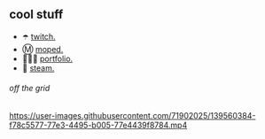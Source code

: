 
## cool stuff
* ☂️ [twitch.](https://steamcommunity.com/id/totsu0jv/)
* Ⓜ️ [moped.](https://github.com/moped-scripts)
* 🧛🏿‍♀️ [portfolio.](https://totsu0jv.github.io/)
* 🍜 [steam.](https://steamcommunity.com/id/totsu0jv/)

###### off the grid

https://user-images.githubusercontent.com/71902025/139560384-f78c5577-77e3-4495-b005-77e4439f8784.mp4

